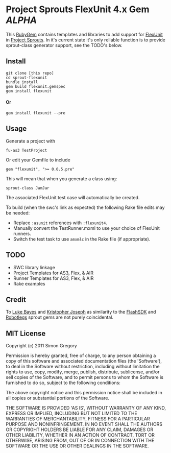 # Project Sprouts FlexUnit 4.x Gem _ALPHA_

This [RubyGem](http://docs.rubygems.org/read/book/7) contains templates and 
libraries to add support for [FlexUnit](http://flexunit.org) in 
[Project Sprouts](http://projectsprouts.org). In it's current state it's only
reliable function is to provide sprout-class generator support, see the TODO's
below.

## Install

    git clone [this repo]
    cd sprout-flexunit
    bundle install
    gem build flexunit.gemspec 
    gem install flexunit
    
#### Or

    gem install flexunit --pre

## Usage

Generate a project with 

    fu-as3 TestProject
    
Or edit your Gemfile to include

    gem "flexunit", ">= 0.0.5.pre"

This will mean that when you generate a class using:

    sprout-class JamJar
  
The associated FlexUnit test case will automatically be created.

To build (when the swc's link as expected) the following Rake file edits may be 
needed:

 * Replace `:asunit` references with `:flexunit4`.
 * Manually convert the TestRunner.mxml to use your choice of FlexUnit runners.
 * Switch the test task to use `amxmlc` in the Rake file (if appropriate).

## TODO
 
 * SWC library linkage
 * Project Templates for AS3, Flex, & AIR
 * Runner Templates for AS3, Flex, & AIR
 * Rake examples
 
## Credit

To [Luke Bayes](http://github.com/lukebayes/) and [Kristopher Joseph](http://github.com/kristoferjoseph/) as similarity to the [FlashSDK](https://github.com/lukebayes/sprout-flashsdk) and [Robotlegs](http://github.com/kristoferjoseph/sprout-robotlegs)
sprout gems are not purely coincidental.
 
## MIT License

Copyright (c) 2011 Simon Gregory

Permission is hereby granted, free of charge, to any person obtaining
a copy of this software and associated documentation files (the
'Software'), to deal in the Software without restriction, including
without limitation the rights to use, copy, modify, merge, publish,
distribute, sublicense, and/or sell copies of the Software, and to
permit persons to whom the Software is furnished to do so, subject to
the following conditions:

The above copyright notice and this permission notice shall be
included in all copies or substantial portions of the Software.

THE SOFTWARE IS PROVIDED 'AS IS', WITHOUT WARRANTY OF ANY KIND,
EXPRESS OR IMPLIED, INCLUDING BUT NOT LIMITED TO THE WARRANTIES OF
MERCHANTABILITY, FITNESS FOR A PARTICULAR PURPOSE AND NONINFRINGEMENT.
IN NO EVENT SHALL THE AUTHORS OR COPYRIGHT HOLDERS BE LIABLE FOR ANY
CLAIM, DAMAGES OR OTHER LIABILITY, WHETHER IN AN ACTION OF CONTRACT,
TORT OR OTHERWISE, ARISING FROM, OUT OF OR IN CONNECTION WITH THE
SOFTWARE OR THE USE OR OTHER DEALINGS IN THE SOFTWARE.
